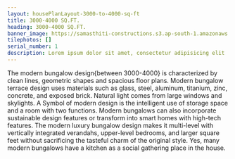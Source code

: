 ```yaml
---
layout: housePlanLayout-3000-to-4000-sq-ft
title: 3000-4000 SQ.FT.
heading: 3000-4000 SQ.FT.
banner_image: https://samasthiti-constructions.s3.ap-south-1.amazonaws.com/uploads/house3000-4000 SQFT.jpeg
tilephotos: []
serial_number: 1
description: Lorem ipsum dolor sit amet, consectetur adipisicing elit
---
```

The modern bungalow design{between 3000-4000}  is characterized by clean lines, geometric shapes and spacious floor plans. Modern bungalow terrace design uses materials such as glass, steel, aluminum, titanium, zinc, concrete, and exposed brick. Natural light comes from large windows and skylights. A Symbol of modern design is the intelligent use of storage space and a room with two functions.
Modern bungalows can also incorporate sustainable design features or transform into smart homes with high-tech features. The modern luxury bungalow design makes it multi-level with vertically integrated verandahs, upper-level bedrooms, and larger square feet without sacrificing the tasteful charm of the original style. Yes, many modern bungalows have a kitchen as a social gathering place in the house.
